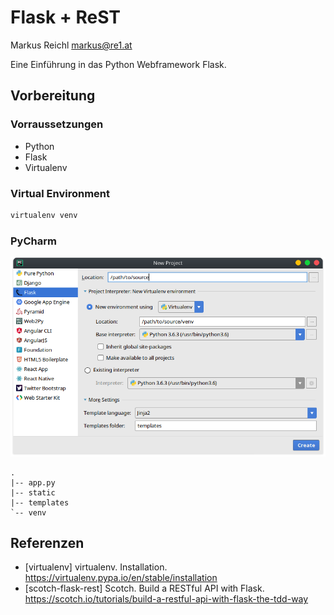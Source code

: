 Flask + ReST
============
Markus Reichl <markus@re1.at>

Eine Einführung in das Python Webframework Flask.

## Vorbereitung
### Vorraussetzungen
- Python
- Flask
- Virtualenv

### Virtual Environment
~~~ sh
virtualenv venv
~~~

### PyCharm
![Neues Projekt](imgs/new-light.png)

~~~
.
|-- app.py
|-- static
|-- templates
`-- venv
~~~

## Referenzen
* [virtualenv] virtualenv. Installation. https://virtualenv.pypa.io/en/stable/installation
* [scotch-flask-rest] Scotch. Build a RESTful API with Flask. https://scotch.io/tutorials/build-a-restful-api-with-flask-the-tdd-way
